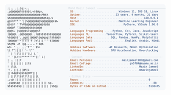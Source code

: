 <picture>
  <source srcset="https://raw.githubusercontent.com/mmazinjameel/mmazinjameel/main/dark_mode.svg?v=1742957597" media="(prefers-color-scheme: dark)">
  <img src="https://raw.githubusercontent.com/mmazinjameel/mmazinjameel/main/light_mode.svg?v=1742957597">
</picture>
